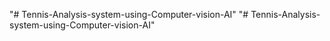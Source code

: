 "# Tennis-Analysis-system-using-Computer-vision-AI" 
"# Tennis-Analysis-system-using-Computer-vision-AI" 
